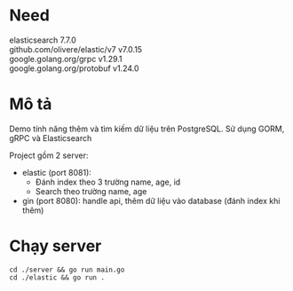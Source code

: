 # Need
elasticsearch 7.7.0 <br>
github.com/olivere/elastic/v7 v7.0.15 <br>
google.golang.org/grpc v1.29.1 <br>
google.golang.org/protobuf v1.24.0 <br>

# Mô tả
Demo tính năng thêm và tìm kiếm dữ liệu trên PostgreSQL. Sử dụng GORM, gRPC và Elasticsearch

Project gồm 2 server:
- elastic (port 8081): 
  + Đánh index theo 3 trường name, age, id
  + Search theo trường name, age
- gin (port 8080): handle api, thêm dữ liệu vào database (đánh index khi thêm)

# Chạy server
`cd ./server && go run main.go`
<br>
`cd ./elastic && go run .`

